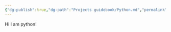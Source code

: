 ```yaml
---
{"dg-publish":true,"dg-path":"Projects guidebook/Python.md","permalink":"/projects-guidebook/python/"}
---
```


Hi I am python!